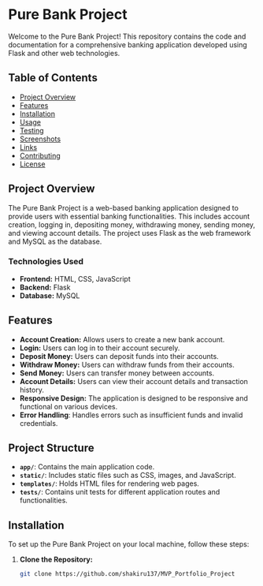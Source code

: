 # Pure Bank Project

Welcome to the Pure Bank Project! This repository contains the code and documentation for a comprehensive banking application developed using Flask and other web technologies.

## Table of Contents

- [Project Overview](#project-overview)
- [Features](#features)
- [Installation](#installation)
- [Usage](#usage)
- [Testing](#testing)
- [Screenshots](#screenshots)
- [Links](#links)
- [Contributing](#contributing)
- [License](#license)

## Project Overview

The Pure Bank Project is a web-based banking application designed to provide users with essential banking functionalities. This includes account creation, logging in, depositing money, withdrawing money, sending money, and viewing account details. The project uses Flask as the web framework and MySQL as the database.

### Technologies Used

- **Frontend:** HTML, CSS, JavaScript
- **Backend:** Flask
- **Database:** MySQL

## Features

- **Account Creation:** Allows users to create a new bank account.
- **Login:** Users can log in to their account securely.
- **Deposit Money:** Users can deposit funds into their accounts.
- **Withdraw Money:** Users can withdraw funds from their accounts.
- **Send Money:** Users can transfer money between accounts.
- **Account Details:** Users can view their account details and transaction history.
- **Responsive Design:** The application is designed to be responsive and functional on various devices.
- **Error Handling**: Handles errors such as insufficient funds and invalid credentials.

## Project Structure

- **`app/`**: Contains the main application code.
- **`static/`**: Includes static files such as CSS, images, and JavaScript.
- **`templates/`**: Holds HTML files for rendering web pages.
- **`tests/`**: Contains unit tests for different application routes and functionalities.

## Installation

To set up the Pure Bank Project on your local machine, follow these steps:

1. **Clone the Repository:**
   ```bash
   git clone https://github.com/shakiru137/MVP_Portfolio_Project
   ```
